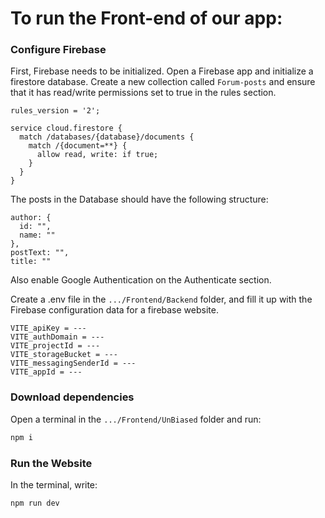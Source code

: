 # To run the Front-end of our app:

### Configure Firebase
First, Firebase needs to be initialized. 
Open a Firebase app and initialize a firestore database. Create a new collection called `Forum-posts` and ensure that it has read/write permissions set to true in the rules section.
```
rules_version = '2';

service cloud.firestore {
  match /databases/{database}/documents {
    match /{document=**} {
      allow read, write: if true;
    }
  }
}
```
The posts in the Database should have the following structure:
```
author: {
  id: "",
  name: ""
},
postText: "",
title: ""
```
Also enable Google Authentication on the Authenticate section.

Create a .env file in the `.../Frontend/Backend` folder, and fill it up with the Firebase configuration data for a firebase website.
```.env
VITE_apiKey = ---
VITE_authDomain = ---
VITE_projectId = ---
VITE_storageBucket = ---
VITE_messagingSenderId = ---
VITE_appId = ---
```

### Download dependencies
Open a terminal in the `.../Frontend/UnBiased` folder and run:
```bash
npm i
```

### Run the Website
In the terminal, write:
```bash
npm run dev
```
